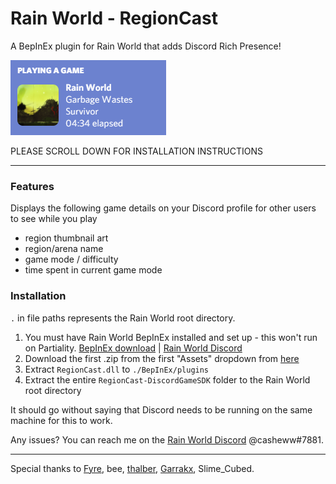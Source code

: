 # Rain World - RegionCast
A BepInEx plugin for Rain World that adds Discord Rich Presence!

![regioncast demo](https://github.com/casheww/RW-RegionCast/blob/main/regioncastdemo.png)

PLEASE SCROLL DOWN FOR INSTALLATION INSTRUCTIONS

---

### Features
Displays the following game details on your Discord profile for other users to see while you play
- region thumbnail art
- region/arena name
- game mode / difficulty
- time spent in current game mode


### Installation
`.` in file paths represents the Rain World root directory.

1) You must have Rain World BepInEx installed and set up - this won't run on Partiality.   [BepInEx download](https://drive.google.com/file/d/1WcCCsS3ABBdO1aX-iJGeqeE07YE4Qv88/view) | [Rain World Discord](https://discord.gg/rainworld)
2) Download the first .zip from the first "Assets" dropdown from [here](https://github.com/casheww/RW-RegionCast/releases/)
3) Extract `RegionCast.dll` to `./BepInEx/plugins`
4) Extract the entire `RegionCast-DiscordGameSDK` folder to the Rain World root directory

It should go without saying that Discord needs to be running on the same machine for this to work.

Any issues? You can reach me on the [Rain World Discord](https://discord.gg/rainworld) @casheww#7881.

---

Special thanks to [Fyre](https://github.com/FyreByrns), bee, [thalber](https://github.com/thalber), [Garrakx](https://github.com/Garrakx), Slime_Cubed.
